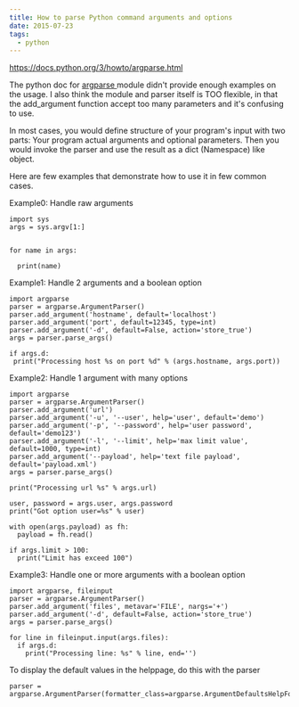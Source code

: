 ```yaml
---
title: How to parse Python command arguments and options
date: 2015-07-23
tags:
  - python
---
```

https://docs.python.org/3/howto/argparse.html

The python doc for [argparse ](https://docs.python.org/3.4/library/argparse.html)module didn't provide enough examples on the usage. I also think the module and parser itself is TOO flexible, in that the add_argument function accept too many parameters and it's confusing to use.

In most cases, you would define structure of your program's input with two parts: Your program actual arguments and optional parameters. Then you would invoke the parser and use the result as a dict (Namespace) like object.

Here are few examples that demonstrate how to use it in few common cases.

Example0: Handle raw arguments

    import sys
    args = sys.argv[1:]
    

    for name in args:

      print(name)

Example1: Handle 2 arguments and a boolean option

    import argparse
    parser = argparse.ArgumentParser()
    parser.add_argument('hostname', default='localhost')
    parser.add_argument('port', default=12345, type=int)
    parser.add_argument('-d', default=False, action='store_true')
    args = parser.parse_args()
    
    if args.d:
     print("Processing host %s on port %d" % (args.hostname, args.port))
    

Example2: Handle 1 argument with many options

    import argparse
    parser = argparse.ArgumentParser()
    parser.add_argument('url')
    parser.add_argument('-u', '--user', help='user', default='demo')
    parser.add_argument('-p', '--password', help='user password', default='demo123')
    parser.add_argument('-l', '--limit', help='max limit value', default=1000, type=int)
    parser.add_argument('--payload', help='text file payload', default='payload.xml')
    args = parser.parse_args()
    
    print("Processing url %s" % args.url)
    
    user, password = args.user, args.password
    print("Got option user=%s" % user)
    
    with open(args.payload) as fh:
      payload = fh.read()
    
    if args.limit > 100:
      print("Limit has exceed 100")
    
    

Example3: Handle one or more arguments with a boolean option

    import argparse, fileinput
    parser = argparse.ArgumentParser()
    parser.add_argument('files', metavar='FILE', nargs='+')
    parser.add_argument('-d', default=False, action='store_true')
    args = parser.parse_args()
    
    for line in fileinput.input(args.files):
      if args.d:
        print("Processing line: %s" % line, end='')
    

To display the default values in the helppage, do this with the parser

    parser = argparse.ArgumentParser(formatter_class=argparse.ArgumentDefaultsHelpFormatter)
    